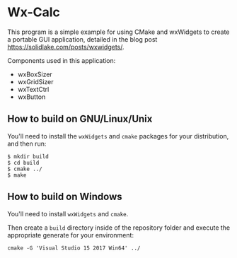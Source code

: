 Wx-Calc
=======

This program is a simple example for using CMake and wxWidgets to create a
portable GUI application, detailed in the blog post
https://solidlake.com/posts/wxwidgets/.

Components used in this application:
* wxBoxSizer
* wxGridSizer
* wxTextCtrl
* wxButton


How to build on GNU/Linux/Unix
------------------------------

You'll need to install the `wxWidgets` and `cmake` packages for your
distribution, and then run:

```
$ mkdir build
$ cd build
$ cmake ../
$ make
```


How to build on Windows 
-----------------------

You'll need to install `wxWidgets` and `cmake`.

Then create a `build` directory inside of the repository folder and execute the
appropriate generate for your environment:
```
cmake -G 'Visual Studio 15 2017 Win64' ../
```
